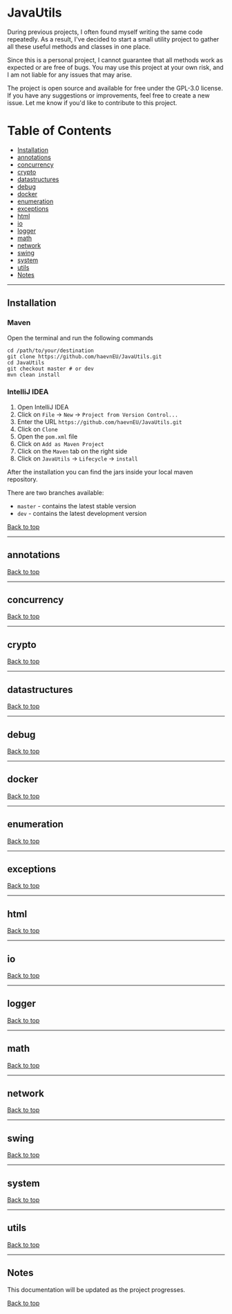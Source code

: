 # JavaUtils

During previous projects, I often found myself writing the same code repeatedly.
As a result, I've decided to start a small utility project to gather all these useful methods and classes in one place.

Since this is a personal project, I cannot guarantee that all methods work as expected or are free of bugs.
You may use this project at your own risk, and I am not liable for any issues that may arise.

The project is open source and available for free under the GPL-3.0 license.
If you have any suggestions or improvements, feel free to create a new issue.
Let me know if you'd like to contribute to this project.

# Table of Contents

- [Installation](#installation)
- [annotations](#annotations)
- [concurrency](#concurrency)
- [crypto](#crypto)
- [datastructures](#datastructures)
- [debug](#debug)
- [docker](#docker)
- [enumeration](#enumeration)
- [exceptions](#exceptions)
- [html](#html)
- [io](#io)
- [logger](#logger)
- [math](#math)
- [network](#network)
- [swing](#swing)
- [system](#system)
- [utils](#utils)
- [Notes](#notes)

---

## Installation

### Maven

Open the terminal and run the following commands

```shell
cd /path/to/your/destination
git clone https://github.com/haevnEU/JavaUtils.git
cd JavaUtils
git checkout master # or dev
mvn clean install
```

### IntelliJ IDEA

1. Open IntelliJ IDEA
2. Click on `File` -> `New` -> `Project from Version Control...`
3. Enter the URL `https://github.com/haevnEU/JavaUtils.git`
4. Click on `Clone`
5. Open the `pom.xml` file
6. Click on `Add as Maven Project`
7. Click on the `Maven` tab on the right side
8. Click on `JavaUtils` -> `Lifecycle` -> `install`

After the installation you can find the jars inside your local maven repository.

There are two branches available:

- `master` - contains the latest stable version
- `dev` - contains the latest development version

[Back to top](#table-of-contents)

---

## annotations

[Back to top](#table-of-contents)

---

## concurrency

[Back to top](#table-of-contents)

---

## crypto

[Back to top](#table-of-contents)

---

## datastructures

[Back to top](#table-of-contents)

---

## debug

[Back to top](#table-of-contents)

---

## docker

[Back to top](#table-of-contents)

---

## enumeration

[Back to top](#table-of-contents)

---

## exceptions

[Back to top](#table-of-contents)

---

## html

[Back to top](#table-of-contents)

---

## io

[Back to top](#table-of-contents)

---

## logger

[Back to top](#table-of-contents)

---

## math

[Back to top](#table-of-contents)

---

## network

[Back to top](#table-of-contents)

---

## swing

[Back to top](#table-of-contents)

---

## system

[Back to top](#table-of-contents)

---

## utils

[Back to top](#table-of-contents)

---

## Notes

This documentation will be updated as the project progresses.

[Back to top](#table-of-contents)